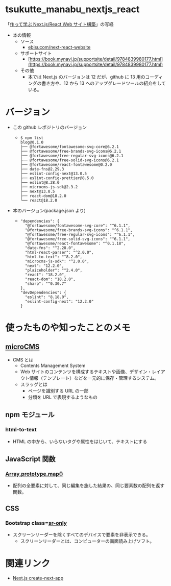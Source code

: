 # tsukutte_manabu_nextjs_react

「[作って学ぶ Next.js/React Web サイト構築](https://amzn.to/3VkHD97)」の写経

- 本の情報
  - ソース
    - [ebisucom/next-react-website](https://github.com/ebisucom/next-react-website/)
  - サポートサイト
    - [https://book.mynavi.jp/supportsite/detail/9784839980177.html](https://book.mynavi.jp/supportsite/detail/9784839980177.html)
  - その他
    - 本では Next.js のバージョンは 12 だが、github に 13 用のコーディングの書き方や、12 から 13 へのアップグレードツールの紹介をしている。

# バージョン

- この github レポジトリのバージョン
  - ```
    $ npm list
    blog@0.1.0
    ├── @fortawesome/fontawesome-svg-core@6.2.1
    ├── @fortawesome/free-brands-svg-icons@6.2.1
    ├── @fortawesome/free-regular-svg-icons@6.2.1
    ├── @fortawesome/free-solid-svg-icons@6.2.1
    ├── @fortawesome/react-fontawesome@0.2.0
    ├── date-fns@2.29.3
    ├── eslint-config-next@13.0.5
    ├── eslint-config-prettier@8.5.0
    ├── eslint@8.28.0
    ├── microcms-js-sdk@2.3.2
    ├── next@13.0.5
    ├── react-dom@18.2.0
    └── react@18.2.0
    ```
- 本のバージョン(package.json より)
  - ```
    "dependencies": {
      "@fortawesome/fontawesome-svg-core": "^6.1.1",
      "@fortawesome/free-brands-svg-icons": "^6.1.1",
      "@fortawesome/free-regular-svg-icons": "^6.1.1",
      "@fortawesome/free-solid-svg-icons": "^6.1.1",
      "@fortawesome/react-fontawesome": "^0.1.18",
      "date-fns": "^2.28.0",
      "html-react-parser": "^2.0.0",
      "html-to-text": "^8.2.0",
      "microcms-js-sdk": "^2.0.0",
      "next": "12.2.0",
      "plaiceholder": "^2.4.0",
      "react": "18.2.0",
      "react-dom": "18.2.0",
      "sharp": "^0.30.7"
    },
    "devDependencies": {
      "eslint": "8.18.0",
      "eslint-config-next": "12.2.0"
    }
    ```

# 使ったものや知ったことのメモ

## [microCMS](https://microcms.io/)

- CMS とは
  - Contents Management System
  - Web サイトのコンテンツを構成するテキストや画像、デザイン・レイアウト情報（テンプレート）などを一元的に保存・管理するシステム。
  - スラッグとは
    - ページを識別する URL の一部
    - 分類を URL で表現するようなもの

## npm モジュール

### html-to-text

- HTML の中から、いらないタグや属性をはじいて、テキストにする

## JavaScript 関数

### [Array.prototype.map()](https://developer.mozilla.org/ja/docs/Web/JavaScript/Reference/Global_Objects/Array/map)

- 配列の全要素に対して、同じ編集を施した結果の、同じ要素数の配列を返す関数。

## CSS

### Bootstrap class=[sr-only](https://getbootstrap.jp/docs/4.2/utilities/screenreaders/)

- スクリーンリーダーを除くすべてのデバイスで要素を非表示できる。
  - スクリーンリーダーとは、コンピューターの画面読み上げソフト。

# 関連リンク

- [Next.js create-next-app](https://nextjs.org/docs/api-reference/create-next-app)

